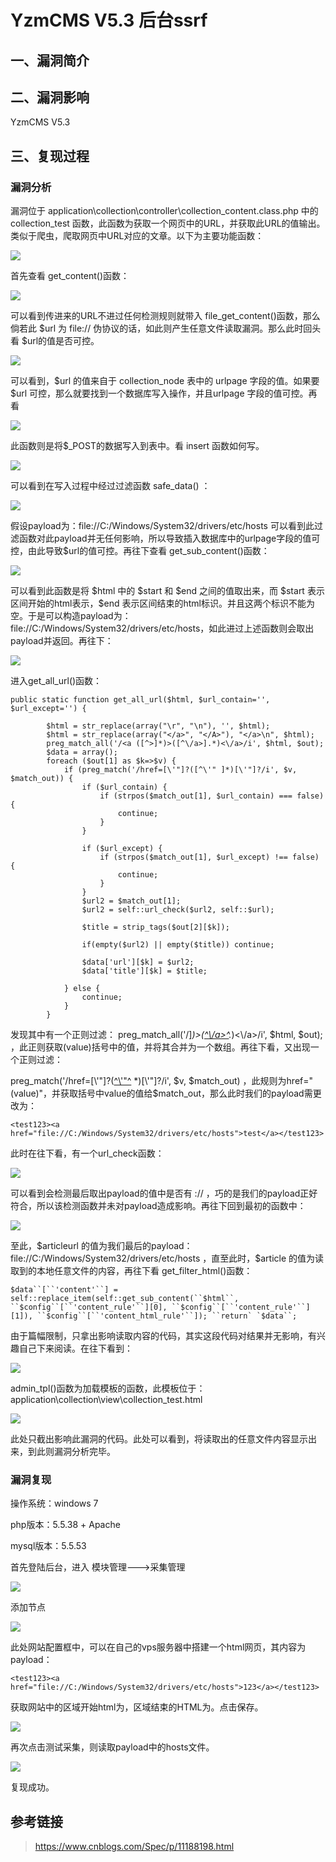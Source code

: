 YzmCMS V5.3 后台ssrf
====================

一、漏洞简介
------------

二、漏洞影响
------------

YzmCMS V5.3

三、复现过程
------------

### 漏洞分析

漏洞位于
application\\collection\\controller\\collection\_content.class.php 中的
collection\_test
函数，此函数为获取一个网页中的URL，并获取此URL的值输出。类似于爬虫，爬取网页中URL对应的文章。以下为主要功能函数：　

![](resource/YzmCMSV5.3后台ssrf/media/rId25.png)

首先查看 get\_content()函数：

![](resource/YzmCMSV5.3后台ssrf/media/rId26.png)

可以看到传进来的URL不进过任何检测规则就带入
file\_get\_content()函数，那么倘若此 \$url 为 file://
伪协议的话，如此则产生任意文件读取漏洞。那么此时回头看
\$url的值是否可控。

![](resource/YzmCMSV5.3后台ssrf/media/rId27.png)

可以看到，\$url 的值来自于 collection\_node 表中的 urlpage
字段的值。如果要 \$url 可控，那么就要找到一个数据库写入操作，并且urlpage
字段的值可控。再看

![](resource/YzmCMSV5.3后台ssrf/media/rId28.png)

此函数则是将\$\_POST的数据写入到表中。看 insert 函数如何写。

![](resource/YzmCMSV5.3后台ssrf/media/rId29.png)

可以看到在写入过程中经过过滤函数 safe\_data() ：

![](resource/YzmCMSV5.3后台ssrf/media/rId30.png)

假设payload为：file://C:/Windows/System32/drivers/etc/hosts
可以看到此过滤函数对此payload并无任何影响，所以导致插入数据库中的urlpage字段的值可控，由此导致\$url的值可控。再往下查看
get\_sub\_content()函数：

![](resource/YzmCMSV5.3后台ssrf/media/rId31.png)

可以看到此函数是将 \$html 中的 \$start 和 \$end 之间的值取出来，而
\$start 表示区间开始的html表示，\$end
表示区间结束的html标识。并且这两个标识不能为空。于是可以构造payload为：file://C:/Windows/System32/drivers/etc/hosts，如此进过上述函数则会取出payload并返回。再往下：

![](resource/YzmCMSV5.3后台ssrf/media/rId32.png)

进入get\_all\_url()函数：

    public static function get_all_url($html, $url_contain='', $url_except='') {

            $html = str_replace(array("\r", "\n"), '', $html);
            $html = str_replace(array("</a>", "</A>"), "</a>\n", $html);
            preg_match_all('/<a ([^>]*)>([^\/a>].*)<\/a>/i', $html, $out);
            $data = array();
            foreach ($out[1] as $k=>$v) {
                if (preg_match('/href=[\'"]?([^\'" ]*)[\'"]?/i', $v, $match_out)) {
                    if ($url_contain) {
                        if (strpos($match_out[1], $url_contain) === false) {
                            continue;
                        } 
                    }

                    if ($url_except) {
                        if (strpos($match_out[1], $url_except) !== false) {
                            continue;
                        } 
                    }
                    $url2 = $match_out[1];
                    $url2 = self::url_check($url2, self::$url);

                    $title = strip_tags($out[2][$k]);

                    if(empty($url2) || empty($title)) continue;

                    $data['url'][$k] = $url2;
                    $data['title'][$k] = $title;

                } else {
                    continue;
                }
            }

发现其中有一个正则过滤：
preg\_match\_all(\'/\]*)\>([^\\/a\>^](#fn_%5C/a%3E).*)\<\\/a\>/i\',
\$html, \$out);
，此正则获取(value)括号中的值，并将其合并为一个数组。再往下看，又出现一个正则过滤：

preg\_match(\'/href=\[\\\'\"\]?([^\\\'\"^](#fn_%5C%27)
\*)\[\\\'\"\]?/i\', \$v, \$match\_out)
，此规则为href=\"(value)\"，并获取括号中value的值给\$match\_out，那么此时我们的payload需更改为：

    <test123><a href="file://C:/Windows/System32/drivers/etc/hosts">test</a></test123>

此时在往下看，有一个url\_check函数：

![](resource/YzmCMSV5.3后台ssrf/media/rId33.png)

可以看到会检测最后取出payload的值中是否有 ://
，巧的是我们的payload正好符合，所以该检测函数并未对payload造成影响。再往下回到最初的函数中：

![](resource/YzmCMSV5.3后台ssrf/media/rId34.png)

至此，\$articleurl 的值为我们最后的payload：
file://C:/Windows/System32/drivers/etc/hosts ，直至此时，\$article
的值为读取到的本地任意文件的内容，再往下看 get\_filter\_html()函数：

    $data``[``'content'``] = self::replace_item(self::get_sub_content(``$html``, ``$config``[``'content_rule'``][0], ``$config``[``'content_rule'``][1]), ``$config``[``'content_html_rule'``]); ``return` `$data``;

由于篇幅限制，只拿出影响读取内容的代码，其实这段代码对结果并无影响，有兴趣自己下来阅读。在往下看到：

![](resource/YzmCMSV5.3后台ssrf/media/rId35.png)

admin\_tpl()函数为加载模板的函数，此模板位于：application\\collection\\view\\collection\_test.html

![](resource/YzmCMSV5.3后台ssrf/media/rId36.png)

此处只截出影响此漏洞的代码。此处可以看到，将读取出的任意文件内容显示出来，到此则漏洞分析完毕。

### 漏洞复现

操作系统：windows 7

php版本：5.5.38 + Apache

mysql版本：5.5.53

首先登陆后台，进入 模块管理\-\--\>采集管理

![](resource/YzmCMSV5.3后台ssrf/media/rId38.png)

添加节点

![](resource/YzmCMSV5.3后台ssrf/media/rId39.png)

此处网站配置框中，可以在自己的vps服务器中搭建一个html网页，其内容为payload：

    <test123><a href="file://C:/Windows/System32/drivers/etc/hosts">123</a></test123>

获取网站中的区域开始html为，区域结束的HTML为。点击保存。

![](resource/YzmCMSV5.3后台ssrf/media/rId40.png)

再次点击测试采集，则读取payload中的hosts文件。

![](resource/YzmCMSV5.3后台ssrf/media/rId41.png)

复现成功。

参考链接
--------

> <https://www.cnblogs.com/Spec/p/11188198.html>
